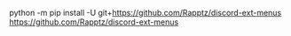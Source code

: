 python -m pip install -U git+https://github.com/Rapptz/discord-ext-menus
https://github.com/Rapptz/discord-ext-menus